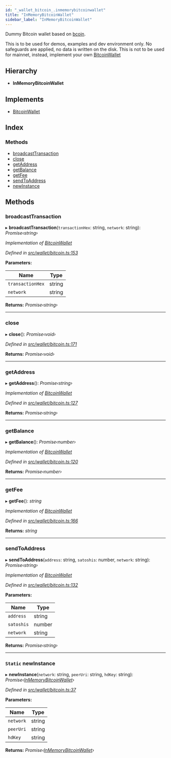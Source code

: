 ```yaml
---
id: "_wallet_bitcoin_.inmemorybitcoinwallet"
title: "InMemoryBitcoinWallet"
sidebar_label: "InMemoryBitcoinWallet"
---
```


Dummy Bitcoin wallet based on [bcoin](https://github.com/bcoin-org/bcoin).

This is to be used for demos, examples and dev environment only. No safeguards are applied, no data is written on
the disk.
This is not to be used for mainnet, instead, implement your own [BitcoinWallet](../interfaces/_wallet_bitcoin_.bitcoinwallet.md)

## Hierarchy

* **InMemoryBitcoinWallet**

## Implements

* [BitcoinWallet](../interfaces/_wallet_bitcoin_.bitcoinwallet.md)

## Index

### Methods

* [broadcastTransaction](_wallet_bitcoin_.inmemorybitcoinwallet.md#broadcasttransaction)
* [close](_wallet_bitcoin_.inmemorybitcoinwallet.md#close)
* [getAddress](_wallet_bitcoin_.inmemorybitcoinwallet.md#getaddress)
* [getBalance](_wallet_bitcoin_.inmemorybitcoinwallet.md#getbalance)
* [getFee](_wallet_bitcoin_.inmemorybitcoinwallet.md#getfee)
* [sendToAddress](_wallet_bitcoin_.inmemorybitcoinwallet.md#sendtoaddress)
* [newInstance](_wallet_bitcoin_.inmemorybitcoinwallet.md#static-newinstance)

## Methods

###  broadcastTransaction

▸ **broadcastTransaction**(`transactionHex`: string, `network`: string): *Promise‹string›*

*Implementation of [BitcoinWallet](../interfaces/_wallet_bitcoin_.bitcoinwallet.md)*

*Defined in [src/wallet/bitcoin.ts:153](https://github.com/comit-network/comit-js-sdk/blob/ee6360f/src/wallet/bitcoin.ts#L153)*

**Parameters:**

Name | Type |
------ | ------ |
`transactionHex` | string |
`network` | string |

**Returns:** *Promise‹string›*

___

###  close

▸ **close**(): *Promise‹void›*

*Defined in [src/wallet/bitcoin.ts:171](https://github.com/comit-network/comit-js-sdk/blob/ee6360f/src/wallet/bitcoin.ts#L171)*

**Returns:** *Promise‹void›*

___

###  getAddress

▸ **getAddress**(): *Promise‹string›*

*Implementation of [BitcoinWallet](../interfaces/_wallet_bitcoin_.bitcoinwallet.md)*

*Defined in [src/wallet/bitcoin.ts:127](https://github.com/comit-network/comit-js-sdk/blob/ee6360f/src/wallet/bitcoin.ts#L127)*

**Returns:** *Promise‹string›*

___

###  getBalance

▸ **getBalance**(): *Promise‹number›*

*Implementation of [BitcoinWallet](../interfaces/_wallet_bitcoin_.bitcoinwallet.md)*

*Defined in [src/wallet/bitcoin.ts:120](https://github.com/comit-network/comit-js-sdk/blob/ee6360f/src/wallet/bitcoin.ts#L120)*

**Returns:** *Promise‹number›*

___

###  getFee

▸ **getFee**(): *string*

*Implementation of [BitcoinWallet](../interfaces/_wallet_bitcoin_.bitcoinwallet.md)*

*Defined in [src/wallet/bitcoin.ts:166](https://github.com/comit-network/comit-js-sdk/blob/ee6360f/src/wallet/bitcoin.ts#L166)*

**Returns:** *string*

___

###  sendToAddress

▸ **sendToAddress**(`address`: string, `satoshis`: number, `network`: string): *Promise‹string›*

*Implementation of [BitcoinWallet](../interfaces/_wallet_bitcoin_.bitcoinwallet.md)*

*Defined in [src/wallet/bitcoin.ts:132](https://github.com/comit-network/comit-js-sdk/blob/ee6360f/src/wallet/bitcoin.ts#L132)*

**Parameters:**

Name | Type |
------ | ------ |
`address` | string |
`satoshis` | number |
`network` | string |

**Returns:** *Promise‹string›*

___

### `Static` newInstance

▸ **newInstance**(`network`: string, `peerUri`: string, `hdKey`: string): *Promise‹[InMemoryBitcoinWallet](_wallet_bitcoin_.inmemorybitcoinwallet.md)›*

*Defined in [src/wallet/bitcoin.ts:37](https://github.com/comit-network/comit-js-sdk/blob/ee6360f/src/wallet/bitcoin.ts#L37)*

**Parameters:**

Name | Type |
------ | ------ |
`network` | string |
`peerUri` | string |
`hdKey` | string |

**Returns:** *Promise‹[InMemoryBitcoinWallet](_wallet_bitcoin_.inmemorybitcoinwallet.md)›*
